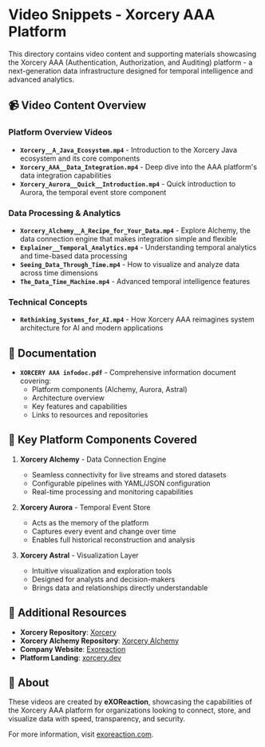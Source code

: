# Video Snippets - Xorcery AAA Platform

This directory contains video content and supporting materials showcasing the Xorcery AAA (Authentication, Authorization, and Auditing) platform - a next-generation data infrastructure designed for temporal intelligence and advanced analytics.

## 📹 Video Content Overview

### Platform Overview Videos
- **`Xorcery__A_Java_Ecosystem.mp4`** - Introduction to the Xorcery Java ecosystem and its core components
- **`Xorcery_AAA__Data_Integration.mp4`** - Deep dive into the AAA platform's data integration capabilities
- **`Xorcery_Aurora__Quick__Introduction.mp4`** - Quick introduction to Aurora, the temporal event store component

### Data Processing & Analytics
- **`Xorcery_Alchemy__A_Recipe_for_Your_Data.mp4`** - Explore Alchemy, the data connection engine that makes integration simple and flexible
- **`Explainer__Temporal_Analytics.mp4`** - Understanding temporal analytics and time-based data processing
- **`Seeing_Data_Through_Time.mp4`** - How to visualize and analyze data across time dimensions
- **`The_Data_Time_Machine.mp4`** - Advanced temporal intelligence features

### Technical Concepts
- **`Rethinking_Systems_for_AI.mp4`** - How Xorcery AAA reimagines system architecture for AI and modern applications

## 📄 Documentation
- **`XORCERY AAA infodoc.pdf`** - Comprehensive information document covering:
    - Platform components (Alchemy, Aurora, Astral)
    - Architecture overview
    - Key features and capabilities
    - Links to resources and repositories

## 🎯 Key Platform Components Covered

1. **Xorcery Alchemy** - Data Connection Engine
    - Seamless connectivity for live streams and stored datasets
    - Configurable pipelines with YAML/JSON configuration
    - Real-time processing and monitoring capabilities

2. **Xorcery Aurora** - Temporal Event Store
    - Acts as the memory of the platform
    - Captures every event and change over time
    - Enables full historical reconstruction and analysis

3. **Xorcery Astral** - Visualization Layer
    - Intuitive visualization and exploration tools
    - Designed for analysts and decision-makers
    - Brings data and relationships directly understandable

## 🔗 Additional Resources

- **Xorcery Repository**: [Xorcery](https://github.com/Cantara/xorcery)
- **Xorcery Alchemy Repository**: [Xorcery Alchemy](https://github.com/exoreaction/xorcery-alchemy)
- **Company Website**: [Exoreaction](https://www.exoreaction.com)
- **Platform Landing**: [xorcery.dev](https://xorcery.dev)

## 🏢 About

These videos are created by **eXOReaction**, showcasing the capabilities of the Xorcery AAA platform for organizations looking to connect, store, and visualize data with speed, transparency, and security.

For more information, visit [exoreaction.com](http://exoreaction.com).